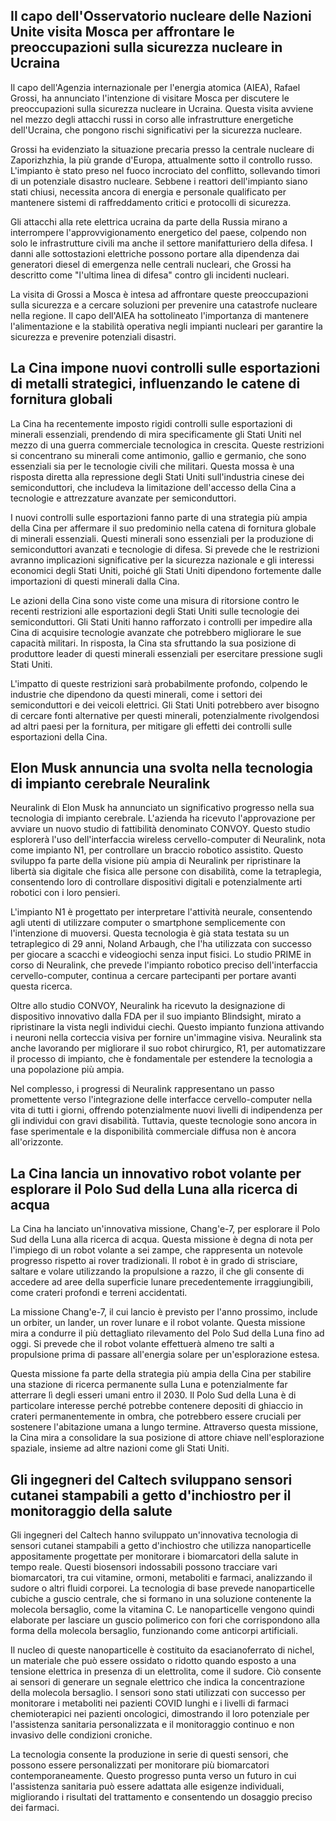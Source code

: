 ## Il capo dell'Osservatorio nucleare delle Nazioni Unite visita Mosca per affrontare le preoccupazioni sulla sicurezza nucleare in Ucraina

Il capo dell'Agenzia internazionale per l'energia atomica (AIEA), Rafael Grossi, ha annunciato
l'intenzione di visitare Mosca per discutere le preoccupazioni sulla sicurezza nucleare in Ucraina.
Questa visita avviene nel mezzo degli attacchi russi in corso alle infrastrutture energetiche
dell'Ucraina, che pongono rischi significativi per la sicurezza nucleare.

Grossi ha evidenziato la situazione precaria presso la centrale nucleare di Zaporizhzhia, la più
grande d'Europa, attualmente sotto il controllo russo. L'impianto è stato preso nel fuoco incrociato
del conflitto, sollevando timori di un potenziale disastro nucleare. Sebbene i reattori
dell'impianto siano stati chiusi, necessita ancora di energia e personale qualificato per mantenere
sistemi di raffreddamento critici e protocolli di sicurezza.

Gli attacchi alla rete elettrica ucraina da parte della Russia mirano a interrompere
l'approvvigionamento energetico del paese, colpendo non solo le infrastrutture civili ma anche il
settore manifatturiero della difesa. I danni alle sottostazioni elettriche possono portare alla
dipendenza dai generatori diesel di emergenza nelle centrali nucleari, che Grossi ha descritto come
"l'ultima linea di difesa" contro gli incidenti nucleari.

La visita di Grossi a Mosca è intesa ad affrontare queste preoccupazioni sulla sicurezza e a cercare
soluzioni per prevenire una catastrofe nucleare nella regione. Il capo dell'AIEA ha sottolineato
l'importanza di mantenere l'alimentazione e la stabilità operativa negli impianti nucleari per
garantire la sicurezza e prevenire potenziali disastri.

## La Cina impone nuovi controlli sulle esportazioni di metalli strategici, influenzando le catene di fornitura globali

La Cina ha recentemente imposto rigidi controlli sulle esportazioni di minerali essenziali,
prendendo di mira specificamente gli Stati Uniti nel mezzo di una guerra commerciale tecnologica in
crescita. Queste restrizioni si concentrano su minerali come antimonio, gallio e germanio, che sono
essenziali sia per le tecnologie civili che militari. Questa mossa è una risposta diretta alla
repressione degli Stati Uniti sull'industria cinese dei semiconduttori, che includeva la limitazione
dell'accesso della Cina a tecnologie e attrezzature avanzate per semiconduttori.

I nuovi controlli sulle esportazioni fanno parte di una strategia più ampia della Cina per affermare
il suo predominio nella catena di fornitura globale di minerali essenziali. Questi minerali sono
essenziali per la produzione di semiconduttori avanzati e tecnologie di difesa. Si prevede che le
restrizioni avranno implicazioni significative per la sicurezza nazionale e gli interessi economici
degli Stati Uniti, poiché gli Stati Uniti dipendono fortemente dalle importazioni di questi minerali
dalla Cina.

Le azioni della Cina sono viste come una misura di ritorsione contro le recenti restrizioni alle
esportazioni degli Stati Uniti sulle tecnologie dei semiconduttori. Gli Stati Uniti hanno rafforzato
i controlli per impedire alla Cina di acquisire tecnologie avanzate che potrebbero migliorare le sue
capacità militari. In risposta, la Cina sta sfruttando la sua posizione di produttore leader di
questi minerali essenziali per esercitare pressione sugli Stati Uniti.

L'impatto di queste restrizioni sarà probabilmente profondo, colpendo le industrie che dipendono da
questi minerali, come i settori dei semiconduttori e dei veicoli elettrici. Gli Stati Uniti
potrebbero aver bisogno di cercare fonti alternative per questi minerali, potenzialmente
rivolgendosi ad altri paesi per la fornitura, per mitigare gli effetti dei controlli sulle
esportazioni della Cina.

## Elon Musk annuncia una svolta nella tecnologia di impianto cerebrale Neuralink

Neuralink di Elon Musk ha annunciato un significativo progresso nella sua tecnologia di impianto
cerebrale. L'azienda ha ricevuto l'approvazione per avviare un nuovo studio di fattibilità
denominato CONVOY. Questo studio esplorerà l'uso dell'interfaccia wireless cervello-computer di
Neuralink, nota come impianto N1, per controllare un braccio robotico assistito. Questo sviluppo fa
parte della visione più ampia di Neuralink per ripristinare la libertà sia digitale che fisica alle
persone con disabilità, come la tetraplegia, consentendo loro di controllare dispositivi digitali e
potenzialmente arti robotici con i loro pensieri.

L'impianto N1 è progettato per interpretare l'attività neurale, consentendo agli utenti di
utilizzare computer o smartphone semplicemente con l'intenzione di muoversi. Questa tecnologia è già
stata testata su un tetraplegico di 29 anni, Noland Arbaugh, che l'ha utilizzata con successo per
giocare a scacchi e videogiochi senza input fisici. Lo studio PRIME in corso di Neuralink, che
prevede l'impianto robotico preciso dell'interfaccia cervello-computer, continua a cercare
partecipanti per portare avanti questa ricerca.

Oltre allo studio CONVOY, Neuralink ha ricevuto la designazione di dispositivo innovativo dalla FDA
per il suo impianto Blindsight, mirato a ripristinare la vista negli individui ciechi. Questo
impianto funziona attivando i neuroni nella corteccia visiva per fornire un'immagine visiva.
Neuralink sta anche lavorando per migliorare il suo robot chirurgico, R1, per automatizzare il
processo di impianto, che è fondamentale per estendere la tecnologia a una popolazione più ampia.

Nel complesso, i progressi di Neuralink rappresentano un passo promettente verso l'integrazione
delle interfacce cervello-computer nella vita di tutti i giorni, offrendo potenzialmente nuovi
livelli di indipendenza per gli individui con gravi disabilità. Tuttavia, queste tecnologie sono
ancora in fase sperimentale e la disponibilità commerciale diffusa non è ancora all'orizzonte.

## La Cina lancia un innovativo robot volante per esplorare il Polo Sud della Luna alla ricerca di acqua

La Cina ha lanciato un'innovativa missione, Chang'e-7, per esplorare il Polo Sud della Luna alla
ricerca di acqua. Questa missione è degna di nota per l'impiego di un robot volante a sei zampe, che
rappresenta un notevole progresso rispetto ai rover tradizionali. Il robot è in grado di strisciare,
saltare e volare utilizzando la propulsione a razzo, il che gli consente di accedere ad aree della
superficie lunare precedentemente irraggiungibili, come crateri profondi e terreni accidentati.

La missione Chang'e-7, il cui lancio è previsto per l'anno prossimo, include un orbiter, un lander,
un rover lunare e il robot volante. Questa missione mira a condurre il più dettagliato rilevamento
del Polo Sud della Luna fino ad oggi. Si prevede che il robot volante effettuerà almeno tre salti a
propulsione prima di passare all'energia solare per un'esplorazione estesa.

Questa missione fa parte della strategia più ampia della Cina per stabilire una stazione di ricerca
permanente sulla Luna e potenzialmente far atterrare lì degli esseri umani entro il 2030. Il Polo
Sud della Luna è di particolare interesse perché potrebbe contenere depositi di ghiaccio in crateri
permanentemente in ombra, che potrebbero essere cruciali per sostenere l'abitazione umana a lungo
termine. Attraverso questa missione, la Cina mira a consolidare la sua posizione di attore chiave
nell'esplorazione spaziale, insieme ad altre nazioni come gli Stati Uniti.

## Gli ingegneri del Caltech sviluppano sensori cutanei stampabili a getto d'inchiostro per il monitoraggio della salute

Gli ingegneri del Caltech hanno sviluppato un'innovativa tecnologia di sensori cutanei stampabili a
getto d'inchiostro che utilizza nanoparticelle appositamente progettate per monitorare i
biomarcatori della salute in tempo reale. Questi biosensori indossabili possono tracciare vari
biomarcatori, tra cui vitamine, ormoni, metaboliti e farmaci, analizzando il sudore o altri fluidi
corporei. La tecnologia di base prevede nanoparticelle cubiche a guscio centrale, che si formano in
una soluzione contenente la molecola bersaglio, come la vitamina C. Le nanoparticelle vengono quindi
elaborate per lasciare un guscio polimerico con fori che corrispondono alla forma della molecola
bersaglio, funzionando come anticorpi artificiali.

Il nucleo di queste nanoparticelle è costituito da esacianoferrato di nichel, un materiale che può
essere ossidato o ridotto quando esposto a una tensione elettrica in presenza di un elettrolita,
come il sudore. Ciò consente ai sensori di generare un segnale elettrico che indica la
concentrazione della molecola bersaglio. I sensori sono stati utilizzati con successo per monitorare
i metaboliti nei pazienti COVID lunghi e i livelli di farmaci chemioterapici nei pazienti
oncologici, dimostrando il loro potenziale per l'assistenza sanitaria personalizzata e il
monitoraggio continuo e non invasivo delle condizioni croniche.

La tecnologia consente la produzione in serie di questi sensori, che possono essere personalizzati
per monitorare più biomarcatori contemporaneamente. Questo progresso punta verso un futuro in cui
l'assistenza sanitaria può essere adattata alle esigenze individuali, migliorando i risultati del
trattamento e consentendo un dosaggio preciso dei farmaci.
